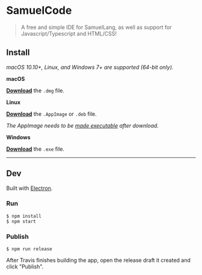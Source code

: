 # SamuelCode

> A free and simple IDE for SamuelLang, as well as support for Javascript/Typescript and HTML/CSS!


## Install

*macOS 10.10+, Linux, and Windows 7+ are supported (64-bit only).*

**macOS**

[**Download**](https://github.com/SISBEST/samuelcode/releases/latest) the `.dmg` file.

**Linux**

[**Download**](https://github.com/SISBEST/samuelcode/releases/latest) the `.AppImage` or `.deb` file.

*The AppImage needs to be [made executable](http://discourse.appimage.org/t/how-to-make-an-appimage-executable/80) after download.*

**Windows**

[**Download**](https://github.com/SISBEST/samuelcode/releases/latest) the `.exe` file.


---


## Dev

Built with [Electron](https://electronjs.org).

### Run

```
$ npm install
$ npm start
```

### Publish

```
$ npm run release
```

After Travis finishes building the app, open the release draft it created and click "Publish".
